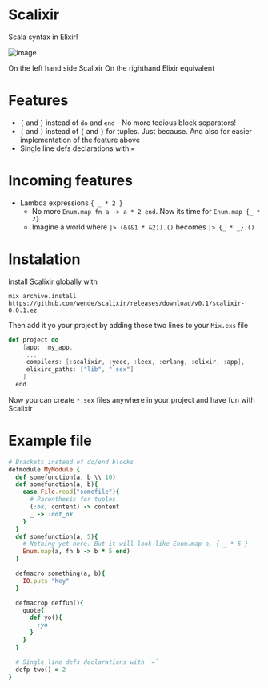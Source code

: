 # Scalixir

Scala syntax in Elixir!

![image](https://s32.postimg.org/3ru7vw2ad/Screen_Shot_2016_06_16_at_17_04_47.png)

On the left hand side Scalixir
On the righthand Elixir equivalent


# Features
- `{` and `}` instead of `do` and `end` - No more tedious block separators!
- `(` and `)` instead of `{` and `}` for tuples. Just because. And also for easier implementation of the feature above
- Single line defs declarations with `=`

# Incoming features
- Lambda expressions `{ _ * 2 }`
    - No more `Enum.map fn a -> a * 2 end`. Now its time for `Enum.map {_ * 2}`
    - Imagine a world where `|> (&(&1 * &2)).()` becomes `|> {_ * _}.()`

# Instalation

Install Scalixir globally with

`mix archive.install https://github.com/wende/scalixir/releases/download/v0.1/scalixir-0.0.1.ez`

Then add it yo your project by adding these two lines to your `Mix.exs` file

```scala
def project do
    [app: :my_app,
     ...
     compilers: [:scalixir, :yecc, :leex, :erlang, :elixir, :app],
     elixirc_paths: ["lib", ".sex"]
    ]
  end
```

Now you can create `*.sex` files anywhere in your project and have fun with Scalixir

# Example file

```ruby
# Brackets instead of do/end blocks
defmodule MyModule {
  def somefunction(a, b \\ 10)
  def somefunction(a, b){
    case File.read("somefile"){
      # Parenthesis for tuples
      (:ok, content) -> content
      _ -> :not_ok
    }
  }
  def somefunction(a, 5){
    # Nothing yet here. But it will look like Enum.map a, { _ * 5 }
    Enum.map(a, fn b -> b * 5 end)
  }

  defmacro something(a, b){
    IO.puts "hey"
  }

  defmacrop deffun(){
    quote{
      def yo(){
        :yo
      }
    }
  }

  # Single line defs declarations with `=`
  defp two() = 2
}

```

